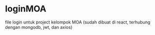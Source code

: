 # loginMOA
file login untuk project kelompok MOA (sudah dibuat di react, terhubung dengan mongodb, jwt, dan axios)
